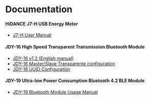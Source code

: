 # Documentation

#### HiDANCE J7-H USB Energy Meter
- [J7-H User Manual](J7-H/J7-H.md)

#### JDY-16 High Speed Transparent Transmission Bluetooth Module
- [JDY-16 v1.2 (English manual)](JDY-16/JDY-16%20v1.2%20(English%20manual).pdf)
- [JDY-16 Master/Slave Transparente configuration](JDY-16/JDY-16%20Master%20Slave%20Transparent%20Transmission%20Configuration.pdf)
- [JDY-16 UUID Configuration](JDY-16/JDY-16%20UUID%20Configuration.pdf)

#### JDY-19 Ultra-low Power Consumption Bluetooth 4.2 BLE Module
- [JDY-19 Bluetooth Module Usage Manual](JDY-19/JDY-19%20Bluetooth%204.2%20BLE%20Module%20(v1.3).pdf)
